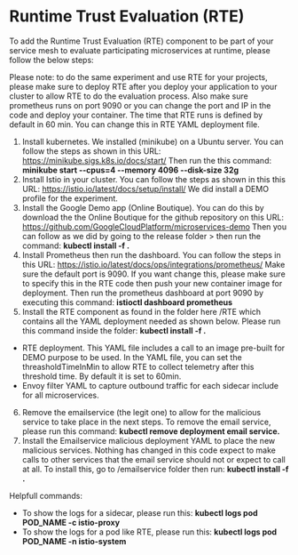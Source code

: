 # Runtime Trust Evaluation (RTE)
To add the Runtime Trust Evaluation (RTE) component to be part of your service mesh to evaluate participating microservices at runtime, please follow the below steps: 

Please note: to do the same experiment and use RTE for your projects, please make sure to deploy RTE after you deploy your application to your cluster to allow RTE to do the evaluation process. Also make sure prometheus runs on port 9090 or you can change the port and IP in the code and deploy your container. The time that RTE runs is defined by default in 60 min. You can change this in RTE YAML deployment file. 

1. Install kubernetes. We installed (minikube) on a Ubuntu server. You can follow the steps as shown in this URL: https://minikube.sigs.k8s.io/docs/start/ Then run the this command: **minikube start --cpus=4 --memory 4096 --disk-size 32g**
2. Install Istio in your cluster. You can follow the steps as shown in this this URL: https://istio.io/latest/docs/setup/install/ We did install a DEMO profile for the experiment.
3. Install the Google Demo app (Online Boutique). You can do this by download the the Online Boutique for the github repository on this URL: https://github.com/GoogleCloudPlatform/microservices-demo Then you can follow as we did by going to the release folder > then run the command: **kubectl install -f .**
4. Install Prometheus then run the dashboard. You can follow the steps in this URL: https://istio.io/latest/docs/ops/integrations/prometheus/ Make sure the default port is 9090. If you want change this, please make sure to specify this in the RTE code then push your new container image for deployment. Then run the prometheus dashboard at port 9090 by executing this command: **istioctl dashboard prometheus**
5. Install the RTE component as found in the folder here /RTE which contains all the YAML deployment needed as shown below. Please run this command inside the folder: **kubectl install -f .**
  * RTE deployment. This YAML file includes a call to an image pre-built for DEMO purpose to be used. In the YAML file, you can set the threasholdTimeInMin to allow RTE to collect telemetry after this threshold time. By default it is set to 60min.
  * Envoy filter YAML to capture outbound traffic for each sidecar include for all microservices.
6. Remove the emailservice (the legit one) to allow for the malicious service to take place in the next steps. To remove the email service, please run this command: **kubectl remove deployment email service.**
7. Install the Emailservice malicious deployment YAML to place the new malicious services. Nothing has changed in this code expect to make calls to other services that the email service should not or expect to call at all. To install this, go to /emailservice folder then run: **kubectl install -f .**
  


Helpfull commands: 
- To show the logs for a sidecar, please run this: **kubectl logs pod POD_NAME -c istio-proxy**
- To show the logs for a pod like RTE, please run this: **kubectl logs pod POD_NAME -n istio-system** 

